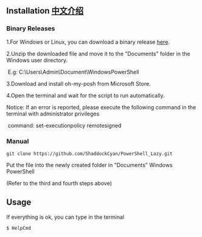## Installation [中文介绍](README_zh.md)

### Binary Releases

1.For Windows or Linux, you can download a binary release [here](../../releases).

2.Unzip the downloaded file and move it to the "Documents" folder in the Windows user directory.

​			E.g: C:\Users\Admin\Document\WindowsPowerShell

3.Download and install oh-my-posh from Microsoft Store.

4.Open the terminal and wait for the script to run automatically.

Notice: If an error is reported, please execute the following command in the terminal with administrator privileges

​			command: set-executionpolicy remotesigned

### Manual

```
git clone https://github.com/ShaddockCyan/PowerShell_Lazy.git
```

Put the file into the newly created folder in "Documents" Windows PowerShell

(Refer to the third and fourth steps above)

## Usage

If everything is ok, you can type in the terminal

```sh
$ HelpCmd
```

